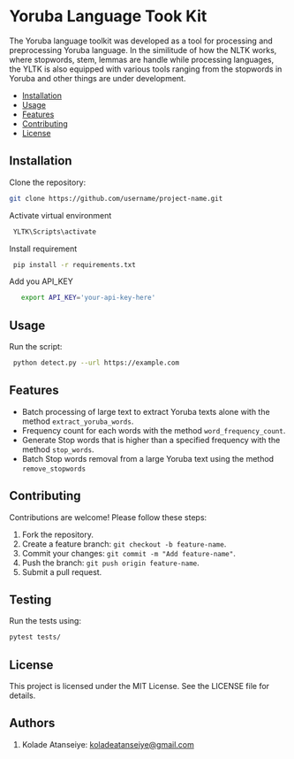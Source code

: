 # Yoruba Language Took Kit

The Yoruba language toolkit was developed as a tool for processing and preprocessing Yoruba language.
In the similitude of how the NLTK works, where stopwords, stem, lemmas are handle while processing languages, the YLTK is also equipped with various tools ranging from the stopwords in Yoruba and other things are under development.

- [Installation](#installation)
- [Usage](#usage)
- [Features](#features)
- [Contributing](#contributing)
- [License](#license)

## Installation
Clone the repository:
   ```bash
   git clone https://github.com/username/project-name.git
   ```
Activate virtual environment
   ```bash
    YLTK\Scripts\activate
   ```
Install requirement
   ```bash
    pip install -r requirements.txt
   ```

Add you API_KEY
```bash
   export API_KEY='your-api-key-here'
   ```

## Usage
Run the script:
   ```bash
    python detect.py --url https://example.com
   ```

## Features
- Batch processing of large text to extract Yoruba texts alone with the method `extract_yoruba_words`.
- Frequency count for each words with the method `word_frequency_count`.
- Generate Stop words that is higher than a specified frequency with the method `stop_words`.
- Batch Stop words removal from a large Yoruba text using the method `remove_stopwords`

## Contributing
Contributions are welcome! Please follow these steps:
1. Fork the repository.
2. Create a feature branch: `git checkout -b feature-name`.
3. Commit your changes: `git commit -m "Add feature-name"`.
4. Push the branch: `git push origin feature-name`.
5. Submit a pull request.

## Testing
Run the tests using:
   ```bash
   pytest tests/
   ```

## License
This project is licensed under the MIT License. See the LICENSE file for details.

## Authors
1. Kolade Atanseiye: koladeatanseiye@gmail.com
